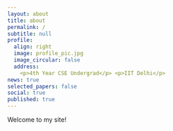 ```yaml
---
layout: about
title: about
permalink: /
subtitle: null
profile:
  align: right
  image: profile_pic.jpg
  image_circular: false
  address: 
    <p>4th Year CSE Undergrad</p> <p>IIT Delhi</p>
news: true
selected_papers: false
social: true
published: true
---
```


Welcome to my site!



